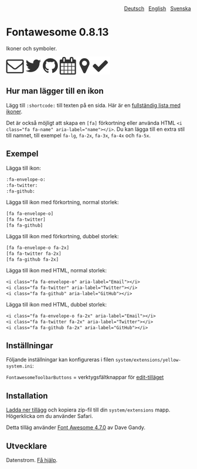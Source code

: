 <p align="right"><a href="README-de.md">Deutsch</a> &nbsp; <a href="README.md">English</a> &nbsp; <a href="README-sv.md">Svenska</a></p>

# Fontawesome 0.8.13

Ikoner och symboler.

![Skärmdump](fontawesome-screenshot.jpg?raw=true)

## Hur man lägger till en ikon

Lägg till `:shortcode:` till texten på en sida. Här är en [fullständig lista med ikoner](https://fontawesome.com/icons).

Det är också möjligt att skapa en `[fa]` förkortning eller använda HTML `<i class="fa fa-name" aria-label="name"></i>`. Du kan lägga till en extra stil till namnet, till exempel `fa-lg`, `fa-2x`, `fa-3x`, `fa-4x` och `fa-5x`.

## Exempel

Lägga till ikon:

    :fa-envelope-o:
    :fa-twitter:
    :fa-github:

Lägga till ikon med förkortning, normal storlek:

    [fa fa-envelope-o]
    [fa fa-twitter]
    [fa fa-github]
    
Lägga till ikon med förkortning, dubbel storlek:

    [fa fa-envelope-o fa-2x]
    [fa fa-twitter fa-2x]
    [fa fa-github fa-2x]

Lägga till ikon med HTML, normal storlek:

    <i class="fa fa-envelope-o" aria-label="Email"></i>
    <i class="fa fa-twitter" aria-label="Twitter"></i>
    <i class="fa fa-github" aria-label="GitHub"></i>

Lägga till ikon med HTML, dubbel storlek:

    <i class="fa fa-envelope-o fa-2x" aria-label="Email"></i>
    <i class="fa fa-twitter fa-2x" aria-label="Twitter"></i>
    <i class="fa fa-github fa-2x" aria-label="GitHub"></i>

## Inställningar

Följande inställningar kan konfigureras i filen `system/extensions/yellow-system.ini`:

`FontawesomeToolbarButtons` = verktygsfältknappar för [edit-tilläget](https://github.com/annaesvensson/yellow-edit/tree/main/README-sv.md)  

## Installation

[Ladda ner tillägg](https://github.com/annaesvensson/yellow-fontawesome/archive/main.zip) och kopiera zip-fil till din `system/extensions` mapp. Högerklicka om du använder Safari.

Detta tilläg använder [Font Awesome 4.7.0](https://github.com/FortAwesome/Font-Awesome) av Dave Gandy.

## Utvecklare

Datenstrom. [Få hjälp](https://datenstrom.se/sv/yellow/help/).
